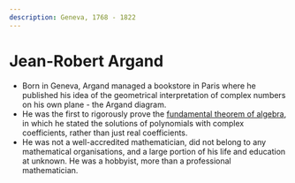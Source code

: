 ```yaml
---
description: Geneva, 1768 - 1822
---
```


# Jean-Robert Argand

* Born in Geneva, Argand managed a bookstore in Paris where he published his idea of the geometrical interpretation of complex numbers on his own plane - the Argand diagram.
* He was the first to rigorously prove the [fundamental theorem of algebra](https://en.wikipedia.org/wiki/Fundamental\_theorem\_of\_algebra), in which he stated the solutions of polynomials with complex coefficients, rather than just real coefficients.
* He was not a well-accredited mathematician, did not belong to any mathematical organisations, and a large portion of his life and education at unknown. He was a hobbyist, more than a professional mathematician.&#x20;
